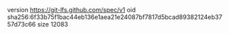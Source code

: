 version https://git-lfs.github.com/spec/v1
oid sha256:6f33b75f1bac44eb136e1aea21e24087bf7817d5bcad89382124eb3757d73c66
size 12083
